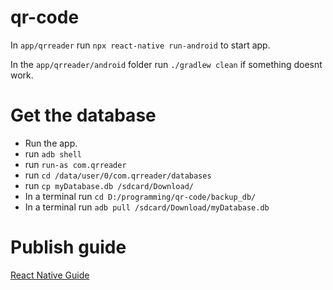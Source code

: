 # qr-code

In `app/qrreader` run `npx react-native run-android` to start app.

In the `app/qrreader/android` folder run `./gradlew clean` if something doesnt work.

# Get the database

- Run the app.
- run `adb shell`
- run `run-as com.qrreader`
- run `cd /data/user/0/com.qrreader/databases`
- run `cp myDatabase.db /sdcard/Download/`
- In a terminal run `cd D:/programming/qr-code/backup_db/`
- In a terminal run `adb pull /sdcard/Download/myDatabase.db`

# Publish guide
[React Native Guide](https://reactnative.dev/docs/signed-apk-android)